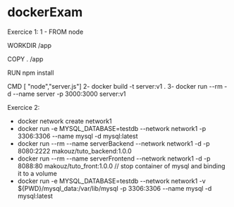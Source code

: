 # dockerExam
Exercice 1:
 1 - FROM node

WORKDIR /app

COPY . /app

RUN  npm install

CMD [ "node","server.js"]
2- docker build -t server:v1 .
3- docker run --rm -d --name server -p 3000:3000 server:v1

Exercice 2:
- docker network create network1 
- docker run -e MYSQL_DATABASE=testdb --network network1  -p 3306:3306 --name mysql -d mysql:latest
- docker run --rm --name serverBackend  --network network1 -d -p 8080:2222 makouz/tuto_backend:1.0.0
- docker run --rm --name serverFrontend  --network network1 -d -p 8088:80 makouz/tuto_front:1.0.0
// stop container of mysql and binding it to a volume
- docker run -e MYSQL_DATABASE=testdb --network network1 -v ${PWD}/mysql_data:/var/lib/mysql -p 3306:3306 --name mysql -d mysql:latest
